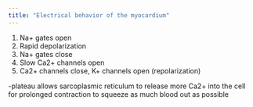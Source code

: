 ```yaml
---
title: "Electrical behavior of the myocardium"
---
```

1) Na+ gates open
2) Rapid depolarization
3) Na+ gates close
4) Slow Ca2+ channels open
5) Ca2+ channels close, K+ channels open (repolarization)

-plateau allows sarcoplasmic reticulum to release more Ca2+ into the cell for prolonged contraction to squeeze as much blood out as possible

